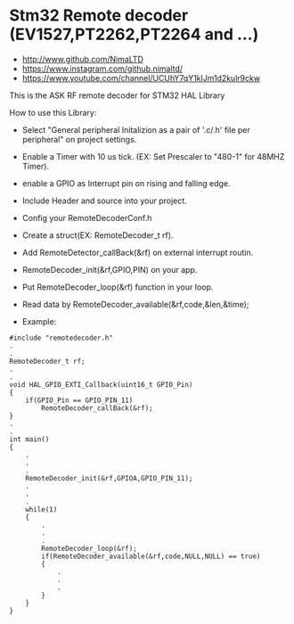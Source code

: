 # Stm32 Remote decoder (EV1527,PT2262,PT2264 and ...)

* http://www.github.com/NimaLTD   
* https://www.instagram.com/github.nimaltd/   
* https://www.youtube.com/channel/UCUhY7qY1klJm1d2kulr9ckw   

This is the ASK RF remote decoder for STM32 HAL Library  

How to use this Library:
* Select "General peripheral Initalizion as a pair of '.c/.h' file per peripheral" on project settings.   
* Enable a Timer with 10 us tick. (EX: Set Prescaler to "480-1" for 48MHZ Timer).  
* enable a GPIO as Interrupt pin on rising and falling edge.
* Include Header and source into your project.   
* Config your RemoteDecoderConf.h
* Create a struct(EX: RemoteDecoder_t rf).
* Add RemoteDetector_callBack(&rf) on external interrupt routin.
* RemoteDecoder_init(&rf,GPIO,PIN) on your app.
* Put RemoteDecoder_loop(&rf) function in your loop.
* Read data by RemoteDecoder_available(&rf,code,&len,&time);

* Example:

```
#include "remotedecoder.h"
.
.
RemoteDecoder_t	rf;
.
.
void HAL_GPIO_EXTI_Callback(uint16_t GPIO_Pin)
{
	if(GPIO_Pin == GPIO_PIN_11)
		RemoteDecoder_callBack(&rf);  
}
.
.
int main()
{
	.
	.
	.
	RemoteDecoder_init(&rf,GPIOA,GPIO_PIN_11);
	.
	.
	.
	while(1)
	{
		.
		.
		.
		RemoteDecoder_loop(&rf);
		if(RemoteDecoder_available(&rf,code,NULL,NULL) == true)
		{
			.
			.
			.		
		}	
	}
}
```

